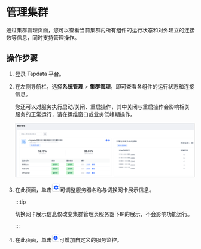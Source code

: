 # 管理集群

通过集群管理页面，您可以查看当前集群内所有组件的运行状态和对外建立的连接数等信息，同时支持管理操作。



## 操作步骤

1. 登录 Tapdata 平台。

2. 在左侧导航栏，选择**系统管理** > **集群管理**，即可查看各组件的运行状态和连接信息。

   您还可以对服务执行启动/关闭、重启操作，其中关闭与重启操作会影响相关服务的正常运行，请在运维窗口或业务低峰期操作。

   ![集群管理](../../images/manage_cluster_1.png)

3. 在此页面，单击![](../../images/cluster_setting_icon.png)可调整服务器名称与切换网卡展示信息。

   :::tip

   切换网卡展示信息仅改变集群管理页服务器下IP的展示，不会影响功能运行。

   :::

4. 在此页面，单击![](../../images/cluster_add_icon.png)可增加自定义的服务监控。